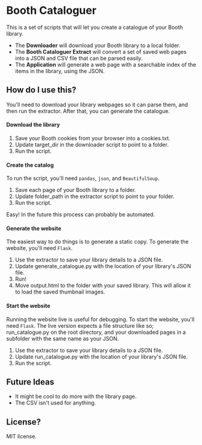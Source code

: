 # Booth Cataloguer
This is a set of scripts that will let you create a catalogue of your Booth library.
* The **Downloader** will download your Booth library to a local folder. 
* The **Booth Cataloguer Extract** will convert a set of saved web pages into a JSON and CSV file that can be parsed easily.
* The **Application** will generate a web page with a searchable index of the items in the library, using the JSON.

## How do I use this?
You'll need to download your library webpages so it can parse them, and then run the extractor. After that, you can generate the catalogue.

#### Download the library
1. Save your Booth cookies from your browser into a cookies.txt.
2. Update target_dir in the downloader script to point to a folder.
3. Run the script.

#### Create the catalog
To run the script, you'll need `pandas`, `json`, and `BeautifulSoup`.

1. Save each page of your Booth library to a folder. 
2. Update folder_path in the extractor script to point to your folder.
3. Run the script.

Easy! In the future this process can probably be automated.

#### Generate the website
The easiest way to do things is to generate a static copy. To generate the website, you'll need `Flask`.

1. Use the extractor to save your library details to a JSON file. 
2. Update generate_catalogue.py with the location of your library's JSON file.
3. Run!
4. Move output.html to the folder with your saved library. This will allow it to load the saved thumbnail images. 


#### Start the website
Running the website live is useful for debugging. To start the website, you'll need `Flask`. The live version expects a file structure like so; run_catalogue.py on the root directory, and your downloaded pages in a subfolder with the same name as your JSON. 

1. Use the extractor to save your library details to a JSON file. 
2. Update run_catalogue.py with the location of your library's JSON file.
3. Run the script.

## Future Ideas
- It might be cool to do more with the library page.
- The CSV isn't used for anything.

## License?
MIT license.